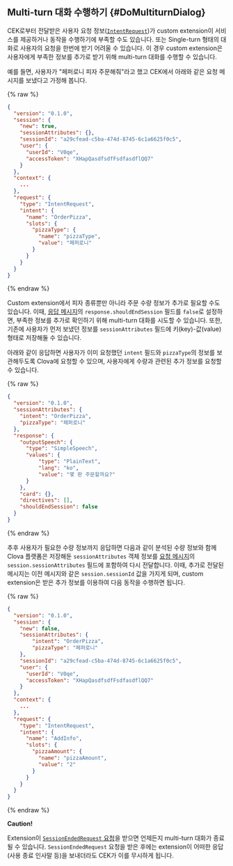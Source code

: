 ## Multi-turn 대화 수행하기 {#DoMultiturnDialog}

CEK로부터 전달받은 사용자 요청 정보([`IntentRequest`](/CEK/Guides/Build_Custom_Extension.md#HandleIntentRequest))가 custom extension이 서비스를 제공하거나 동작을 수행하기에 부족할 수도 있습니다. 또는 Single-turn 형태의 대화로 사용자의 요청을 한번에 받기 어려울 수 있습니다. 이 경우 custom extension은 사용자에게 부족한 정보를 추가로 받기 위해 multi-turn 대화를 수행할 수 있습니다.

예를 들면, 사용자가 "페퍼로니 피자 주문해줘"라고 했고 CEK에서 아래와 같은 요청 메시지를 보냈다고 가정해 봅니다.

{% raw %}
```json
{
  "version": "0.1.0",
  "session": {
    "new": true,
    "sessionAttributes": {},
    "sessionId": "a29cfead-c5ba-474d-8745-6c1a6625f0c5",
    "user": {
      "userId": "V0qe",
      "accessToken": "XHapQasdfsdfFsdfasdflQQ7"
    }
  },
  "context": {
    ...
  },
  "request": {
    "type": "IntentRequest",
    "intent": {
      "name": "OrderPizza",
      "slots": {
        "pizzaType": {
          "name": "pizzaType",
          "value": "페퍼로니"
        }
      }
    }
  }
}
```
{% endraw %}

Custom extension에서 피자 종류뿐만 아니라 주문 수량 정보가 추가로 필요할 수도 있습니다. 이때, [응답 메시지](/CEK/References/CEK_API.md#CustomExtResponseMessage)의 `response.shouldEndSession` 필드를 `false`로 설정하면, 부족한 정보를 추가로 확인하기 위해 multi-turn 대화를 시도할 수 있습니다. 또한, 기존에 사용자가 먼저 보냈던 정보를 `sessionAttributes` 필드에 키(key)-값(value) 형태로 저장해둘 수 있습니다.

아래와 같이 응답하면 사용자가 이미 요청했던 `intent` 필드와 `pizzaType`의 정보를 보관해두도록 Clova에 요청할 수 있으며, 사용자에게 수량과 관련된 추가 정보를 요청할 수 있습니다.

{% raw %}
```json
{
  "version": "0.1.0",
  "sessionAttributes": {
    "intent": "OrderPizza",
    "pizzaType": "페퍼로니"
  },
  "response": {
    "outputSpeech": {
      "type": "SimpleSpeech",
      "values": {
          "type": "PlainText",
          "lang": "ko",
          "value": "몇 판 주문할까요?"
      }
    },
    "card": {},
    "directives": [],
    "shouldEndSession": false
  }
}
```
{% endraw %}

추후 사용자가 필요한 수량 정보까지 응답하면 다음과 같이 분석된 수량 정보와 함께 Clova 플랫폼은 저장해둔 `sessionAttributes` 객체 정보를 [요청 메시지](/CEK/References/CEK_API.md#CustomExtRequestMessage)의 `session.sessionAttributes` 필드에 포함하여 다시 전달합니다. 이때, 추가로 전달된 메시지는 이전 메시지와 같은 `session.sessionId` 값을 가지게 되며, custom extension은 받은 추가 정보를 이용하여 다음 동작을 수행하면 됩니다.

{% raw %}
```json
{
  "version": "0.1.0",
  "session": {
    "new": false,
    "sessionAttributes": {
        "intent": "OrderPizza",
        "pizzaType": "페퍼로니"
    },
    "sessionId": "a29cfead-c5ba-474d-8745-6c1a6625f0c5",
    "user": {
      "userId": "V0qe",
      "accessToken": "XHapQasdfsdfFsdfasdflQQ7"
    }
  },
  "context": {
    ...
  },
  "request": {
    "type": "IntentRequest",
    "intent": {
      "name": "AddInfo",
      "slots": {
        "pizzaAmount": {
          "name": "pizzaAmount",
          "value": "2"
        }
      }
    }
  }
}
```
{% endraw %}

<div class="danger">
  <p><strong>Caution!</strong></p>
  <p>Extension이 <a href="#HandleSessionEndedRequest"><code>SessionEndedRequest</code> 요청</a>을 받으면 언제든지 multi-turn 대화가 종료될 수 있습니다. <code>SessionEndedRequest</code> 요청을 받은 후에는 extension이 어떠한 응답(사용 종료 인사말 등)을 보내더라도 CEK가 이를 무시하게 됩니다.</p>
</div>
